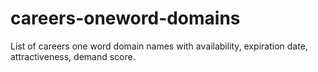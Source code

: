 # careers-oneword-domains
List of careers one word domain names with availability, expiration date, attractiveness, demand score.
